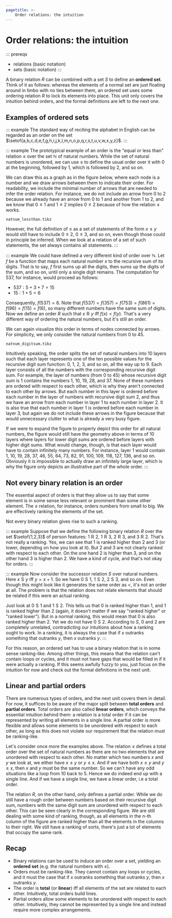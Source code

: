 ```yaml
---
pagetitle: >-
    Order relations: the intuition
---
```


# Order relations: the intuition

::: prereqs
- relations (basic notation)
- sets (basic notation)
:::

A binary relation $R$ can be combined with a set $S$ to define an **ordered set**.
Think of it as follows: whereas the elements of a normal set are just floating around in limbo with no ties between them, an ordered set uses some ordering relation $R$ to lock its elements into place.
This unit only covers the intuition behind orders, and the formal definitions are left to the next one.

## Examples of ordered sets

::: example
The standard way of reciting the alphabet in English can be regarded as an order on the set $\setof{a,b,c,d,e,f,g,h,i,j,k,l,m,n,o,p,q,r,s,t,u,v,w,x,y,z}$.
:::

::: example
The prototypical example of an order is the "equal or less than" relation $\leq$ over the set $\mathbb{N}$ of natural numbers.
While the set of natural numbers is unordered, we can use $\leq$ to define the usual order over it with $0$ at the beginning, followed by $1$, which is followed by $2$, and so on.

We can draw this as a graph as in the figure below, where each node is a number and we draw arrows between them to indicate their order.
For readability, we include the minimal number of arrows that are needed to infer the order relation.
For instance, we do not include an arrow from $0$ to $2$ because we already have an arrow from $0$ to $1$ and another from $1$ to $2$, and we know that $0 \leq 1$ and $1 \leq 2$ implies $0 \leq 2$ because of how the relation $\leq$ works.

~~~ {.include-tikz size=mid}
natnum_lessthan.tikz
~~~

However, the full definition of $\leq$ as a set of statements of the form $x \leq y$ would still have to include $0 \leq 2$, $0 \leq 3$, and so on, even though those could in principle be inferred.
When we look at a relation of a set of such statements, the set always contains all statements.
:::

::: example
We could have defined a very different kind of order over $\mathbb{N}$.
Let $f$ be a function that maps each natural number $x$ to the recursive sum of its digits.
That is to say, $f$ first sums up all the digits, then sums up the digits of the sum, and so on, until only a single digit remains.
The computation for $537$, for instance, would proceed as follows:

- $537: 5 + 3 + 7 = 15$
- $15: 1 + 5 = 6$

Consequently, $f(537) = 6$.
Note that $f(537) = f(357) = f(753) = f(861) = f(96) = f(15) = f(6)$, so many different numbers have the same sum of digits.
Now we define an order $R$ such that $x \mathrel{R} y$ iff $f(x) < f(y)$.
That's a very different way of ordering the natural numbers, but it's still an order.

We can again visualize this order in terms of nodes connected by arrows.
For simplicity, we only consider the natural numbers from 0 to 45.

~~~ {.include-tikz size=mid}
natnum_digitsum.tikz
~~~

Intuitively speaking, the order splits the set of natural numbers into 10 layers such that each layer represents one of the ten possible values for the recursive digit sum function: 0, 1, 2, 3, and so on, all the way up to 9.
Each layer consists of all the numbers with the corresponding recursive digit sum.
For example, the layer of numbers (from 0 to 45) whose recursive digit sum is 1 contains the numbers 1, 10, 19, 28, and 37.
None of these numbers are ordered with respect to each other, which is why they aren't connected to each other by arrows.
But each number in this layer is ordered before each number in the layer of numbers with recursive digit sum 2, and thus we have an arrow from each number in layer 1 to each number in layer 2.
It is also true that each number in layer 1 is ordered before each number in layer 3, but again we do not include these arrows in the figure because that would unnecessary clutter to what is already a very busy figure.

If we were to expand the figure to properly depict this order for all natural numbers, the figure would still have the geometry above in terms of 10 layers where layers for lower digit sums are ordered before layers with higher digit sums.
What would change, though, is that each layer would have to contain infinitely many numbers.
For instance, layer 1 would contain 1, 10, 19, 28, 37, 46, 55, 64, 73, 82, 91, 100, 109, 118, 127, 136, and so on.
Obviously it is impossible to actually draw an infinitely large layer, which is why the figure only depicts an illustrative part of the whole order.
:::



## Not every binary relation is an order

The essential aspect of orders is that they allow us to say that some element is in some sense less relevant or prominent than some other element.
The $\leq$ relation, for instance, orders numbers from small to big.
We are effectively ranking the elements of the set.

Not every binary relation gives rise to such a ranking.

::: example
Suppose that we define the following binary relation $R$ over the set $\setof{1,2,3}$ of person features: $1 \mathrel{R} 2$, $1 \mathrel{R} 3$, $2 \mathrel{R} 3$, and $3 \mathrel{R} 2$.
That's not really a ranking.
Yes, we can see that $1$ is ranked higher than $2$ and $3$ (or lower, depending on how you look at it).
But $2$ and $3$ are not clearly ranked with respect to each other.
On the one hand $2$ is higher than $3$, and on the other hand $3$ is higher than $2$.
We have a kind of cycle, and that's not okay for orders.
:::

::: example
Now consider the successor relation $S$ over natural numbers. 
Here $x \mathrel{S} y$ iff $y = x + 1$.
So we have $0 \mathrel{S} 1$, $1 \mathrel{S} 2$, $2 \mathrel{S} 3$, and so on.
Even though this might look like it generates the same order as $<$, it's not an order at all.
The problem is that the relation does not relate elements that should be related if this were an actual ranking.

Just look at $0 \mathrel{S} 1$ and $1 \mathrel{S} 2$.
This tells us that $0$ is ranked higher than $1$, and $1$ is ranked higher than $2$ (again, it doesn't matter if we say "ranked higher" or "ranked lower").
But in a normal ranking, this would mean that $0$ is also ranked higher than $2$.
Yet we do not have $0 \mathrel{S} 2$.
According to $S$, $0$ and $2$ are completely unrelated, contradicting our intuitions about how a ranking ought to work.
In a ranking, it is always the case that if $x$ outranks something that outranks $y$, then $x$ outranks $y$.
:::

For this reason, an ordered set has to use a binary relation that is in some sense ranking-like.
Among other things, this means that the relation can't contain loops or cycles, and it must not have gaps that would be filled in if it were actually a ranking.
If this seems awfully fuzzy to you, just focus on the intuition for now and check out the formal definitions in the next unit.

## Linear and partial orders

There are numerous types of orders, and the next unit covers them in detail.
For now, it suffices to be aware of the major split between **total orders** and **partial orders**.
Total orders are also called **linear orders**, which conveys the essential intuition behind them: a relation is a total order if it can be represented by writing all elements in a single line.
A partial order is more flexible and allows some elements to be unordered with respect to each other, as long as this does not violate our requirement that the relation must be ranking-like.

Let's consider once more the examples above.
The relation $\leq$ defines a total order over the set of natural numbers as there are no two elements that are unordered with respect to each other.
No matter which two numbers $x$ and $y$ we look at, we either have $x \leq y$ or $y \leq x$.
And if we have both $x \leq y$ and $y \leq x$, then $x$ and $y$ must be the same number.
So we can't have any odd situations like a loop from 10 back to 5.
Hence we do indeed end up with a single line.
And if we have a single line, we have a linear order, i.e a total order.

The relation $R$, on the other hand, only defines a partial order.
While we do still have a rough order between numbers based on their recursive digit sum, numbers with the same digit sum are unordered with respect to each other.
This can be seen clearly in the corresponding figure.
We are still dealing with some kind of ranking, though, as all elements in the $n$-th column of the figure are ranked higher than all the elements in the columns to their right.
We still have a ranking of sorts, there's just a lot of elements that occupy the same rank.


## Recap

- Binary relations can be used to induce an order over a set, yielding an **ordered set** (e.g. the natural numbers with $\leq$).
- Orders must be ranking-like.
  They cannot contain any loops or cycles, and it must the case that if $x$ outranks something that outranks $y$, then $x$ outranks $y$.
- The order is **total** (or **linear**) iff all elements of the set are related to each other.
  Intuitively, total orders build lines.
- Partial orders allow some elements to be unordered with respect to each other.
  Intuitively, they cannot be represented by a single line and instead require more complex arrangements.
